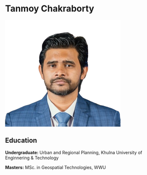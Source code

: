 # Tanmoy Chakraborty

<img src="image/Tanmoy.png" alt="Tanmoy"/>

## Education

**Undergraduate:** Urban and Regional Planning, Khulna University of Enginnering & Technology

**Masters:** MSc. in Geospatial Technologies, WWU

